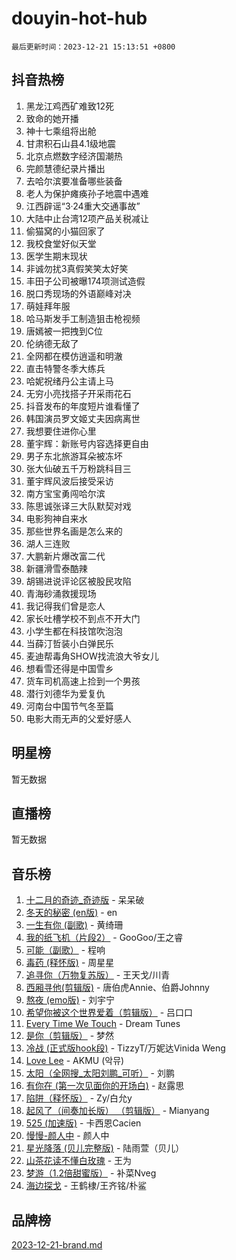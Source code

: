 # douyin-hot-hub

`最后更新时间：2023-12-21 15:13:51 +0800`

## 抖音热榜

1. 黑龙江鸡西矿难致12死
1. 致命的她开播
1. 神十七乘组将出舱
1. 甘肃积石山县4.1级地震
1. 北京点燃数字经济国潮热
1. 完颜慧德纪录片播出
1. 去哈尔滨要准备哪些装备
1. 老人为保护瘫痪孙子地震中遇难
1. 江西辟谣“3·24重大交通事故”
1. 大陆中止台湾12项产品关税减让
1. 偷猫窝的小猫回家了
1. 我校食堂好似天堂
1. 医学生期末现状
1. 非诚勿扰3真假笑笑太好笑
1. 丰田子公司被曝174项测试造假
1. 脱口秀现场的外语巅峰对决
1. 萌娃拜年服
1. 哈马斯发手工制造狙击枪视频
1. 唐嫣被一把拽到C位
1. 伦纳德无敌了
1. 全网都在模仿逍遥和明澈
1. 直击特警冬季大练兵
1. 哈妮祝绪丹公主请上马
1. 无穷小亮找搭子开采雨花石
1. 抖音发布的年度短片谁看懂了
1. 韩国演员罗文姬丈夫因病离世
1. 我想要住进你心里
1. 董宇辉：新账号内容选择更自由
1. 男子东北旅游耳朵被冻坏
1. 张大仙破五千万粉跳科目三
1. 董宇辉风波后接受采访
1. 南方宝宝勇闯哈尔滨
1. 陈思诚张译三大队默契对戏
1. 电影狗神自来水
1. 那些世界名画是怎么来的
1. 湖人三连败
1. 大鹏新片爆改富二代
1. 新疆滑雪泰酷辣
1. 胡锡进说评论区被股民攻陷
1. 青海砂涌救援现场
1. 我记得我们曾是恋人
1. 家长吐槽学校不到点不开大门
1. 小学生都在科技馆吹泡泡
1. 当薛汀哲装小白弹民乐
1. 麦迪帮毒角SHOW找流浪大爷女儿
1. 想看雪还得是中国雪乡
1. 货车司机高速上捡到一个男孩​
1. 潜行刘德华为爱复仇
1. 河南台中国节气冬至篇
1. 电影大雨无声的父爱好感人

## 明星榜

暂无数据

## 直播榜

暂无数据

## 音乐榜

1. [十二月的奇迹_奇迹版](https://sf3-cdn-tos.douyinstatic.com/obj/tos-cn-ve-2774/oMslvA9FBzGMGHnyUuoiiUjtIAXfMz6tzwByW8) - 呆呆破
1. [冬天的秘密 (en版)](https://sf6-cdn-tos.douyinstatic.com/obj/tos-cn-ve-2774/okIuMHDdzyf3FjGK4Lphe1vfHcQaPIHAg0Z4CR) - en
1. [一生有你 (副歌)](https://sf3-cdn-tos.douyinstatic.com/obj/tos-cn-ve-2774/o8xzM8HLaQzgMiJ96FKAWCenIuzkFpfClDdmeW) - 黄绮珊
1. [我的纸飞机（片段2）](https://sf3-cdn-tos.douyinstatic.com/obj/tos-cn-ve-2774/oM2ZrKcg2CD5AeRB2gkeXOFB1IxAGJdZPazYHf) - GooGoo/王之睿
1. [可能（副歌）](https://sf6-cdn-tos.douyinstatic.com/obj/tos-cn-ve-2774/cde1731888894259b333569393c2fb51) - 程响
1. [毒药 (释怀版)](https://sf6-cdn-tos.douyinstatic.com/obj/tos-cn-ve-2774/oYILMEAzspdZBIzy4frJNB8ZHPHWAhiwowd4Ad) - 周星星
1. [追寻你（万物复苏版）](https://sf3-cdn-tos.douyinstatic.com/obj/tos-cn-ve-2774/oYeAZJsbjIDit9APmBg8u6uDUQnHmoCf3gbo74) - 王天戈/川青
1. [西厢寻他(剪辑版)](https://sf3-cdn-tos.douyinstatic.com/obj/tos-cn-ve-2774/oUsAVfAQKlRNxEv5qxvIB8o5qmIWUcXbzJKJhw) - 唐伯虎Annie、伯爵Johnny
1. [熬夜 (emo版)](https://sf6-cdn-tos.douyinstatic.com/obj/tos-cn-ve-2774/ocQZvZErLThAfNQOtBZ178gQDfCDFBL9iB5lvY) - 刘宇宁
1. [希望你被这个世界爱着（剪辑版）](https://sf6-cdn-tos.douyinstatic.com/obj/tos-cn-ve-2774/oo4H3BfEygN7l7bQaMBOZHCQ1eI4FqtED5skQ2) - 吕口口
1. [Every Time We Touch](https://sf3-cdn-tos.douyinstatic.com/obj/tos-cn-ve-2774/ogN6lUKQeBBfEVhIOMikG1CcJjugxk1tztZyhP) - Dream Tunes
1. [是你（剪辑版）](https://sf3-cdn-tos.douyinstatic.com/obj/tos-cn-ve-2774/46019dae783c4c969944217fe1cfafc4) - 梦然
1. [冷战 (正式版hook段)](https://sf6-cdn-tos.douyinstatic.com/obj/tos-cn-ve-2774/oMuEoiBasWApEMVDgNiI8VAByNmwo5J0pyf8Yx) - TizzyT/万妮达Vinida Weng
1. [Love Lee](https://sf6-cdn-tos.douyinstatic.com/obj/tos-cn-ve-2774/o05GbkJGbCBTdDnMtB0fwOYgkeZp23vrWQDQBS) - AKMU (악뮤)
1. [太阳（全网搜_太阳刘鹏_可听）](https://sf6-cdn-tos.douyinstatic.com/obj/tos-cn-ve-2774/ogWbyIQnlBFImVbeDocRdCIYtBHlbJXgfZMvgz) - 刘鹏
1. [有你在 (第一次见面你的开场白)](https://sf6-cdn-tos.douyinstatic.com/obj/tos-cn-ve-2774/oAthrQ3ClJBfI57uBoFEgNDYtNCZ0TSYQQfxQ0) - 赵露思
1. [陷阱（释怀版）](https://sf3-cdn-tos.douyinstatic.com/obj/tos-cn-ve-2774/oE8C21LeZrzKLDFfQYgMzx4GAIHageG5IzayY7) - Zy/白允y
1. [起风了（间奏加长版） （剪辑版）](https://sf3-cdn-tos.douyinstatic.com/obj/tos-cn-ve-2774/8a927fdf26bc49e0ada58e80d57cf030) - Mianyang
1. [525 (加速版)](https://sf6-cdn-tos.douyinstatic.com/obj/tos-cn-ve-2774/oIfKCtqfDyP8Vc9FpAPgWMyezT6LnDT1abRwGg) - 卡西恩Cacien
1. [慢慢-颜人中](https://sf6-cdn-tos.douyinstatic.com/obj/tos-cn-ve-2774/ocjHNfBXdBxQNC8ZGAeoLMFTUgtBg8bkExunDC) - 颜人中
1. [星光降落 (贝儿完整版)](https://sf6-cdn-tos.douyinstatic.com/obj/tos-cn-ve-2774/okwB9hAwyAtsFFkFBzAX1hOOfQuIoMNs0W2Mwr) - 陆雨萱（贝儿）
1. [山茶花读不懂白玫瑰](https://sf3-cdn-tos.douyinstatic.com/obj/tos-cn-ve-2774/osfn8B7DktrRHEPJgPCfDbw7QDQEkwC16BxZg9) - 王为
1. [梦游（1.2倍甜蜜版）](https://sf3-cdn-tos.douyinstatic.com/obj/tos-cn-ve-2774/o4gyAUm8hwufoEABmwVIiQtHsFuGzAEEWtNMzo) - 补菜Nveg
1. [海边探戈](https://sf6-cdn-tos.douyinstatic.com/obj/tos-cn-ve-2774/os9gE0VQCGqt6VQkZDyBBYvfSDY0QFe3vVmubn) - 王鹤棣/王齐铭/朴鲨

## 品牌榜

[2023-12-21-brand.md](2023-12-21-brand.md)
